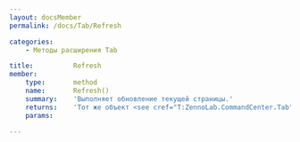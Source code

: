 ```yaml
---
layout: docsMember
permalink: /docs/Tab/Refresh

categories:
    - Методы расширения Tab

title:          Refresh
member:
    type:       method
    name:       Refresh()
    summary:    'Выполняет обновление текущей страницы.'
    returns:    'Тот же объект <see cref="T:ZennoLab.CommandCenter.Tab" />для Fluent Interface'
    params:

---
```


